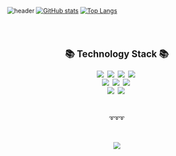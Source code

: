
![header](https://capsule-render.vercel.app/api?type=wave&color=FFCCCC&height=300&section=header&text=Minkyung%20Kim&fontSize=90)
[![GitHub stats](https://github-readme-stats.vercel.app/api?username=mkthebea&&show_icons=true&theme=buefy&layout=compact)](https://github.com/mkthebea)
[![Top Langs](https://github-readme-stats.vercel.app/api/top-langs/?username=mkthebea&layout=compact)](https://github.com/mkthebea/github-readme-stats)

<br><br>
<h2 align="center">📚 Technology Stack 📚</h2>
<p align="center">
  <img src="https://img.shields.io/badge/-JavaScript-FF0033?logo=JavaScript&logoColor=white"/>&nbsp
  <img src="https://img.shields.io/badge/-HTML-FF0066?logo=HTML5&logoColor=white"/>&nbsp
  <img src="https://img.shields.io/badge/-CSS-FF3399?logo=CSS3&logoColor=white"/>&nbsp
  <img src="https://img.shields.io/badge/-React-FF6666?logo=React&logoColor=white"/>&nbsp
  <br>
  <img src="https://img.shields.io/badge/-Python-blue?logo=Python&logoColor=white"/>&nbsp
  <img src="https://img.shields.io/badge/-C-brightgreen?logo=C&logoColor=white"/>&nbsp
  <img src="https://img.shields.io/badge/-JAVA-660066?logo=Java&logoColor=white"/>&nbsp
  <br>
  <img src="https://img.shields.io/badge/-AWS-black?logo=Amazon AWS&logoColor=white"/>&nbsp
  <img src="https://img.shields.io/badge/-Git-black?logo=Git&logoColor=white"/>&nbsp
</p>

<br>
<p align="center">➰➰➰</p>
<br>

<p align="center">
  <a href="https://ant-hill.tistory.com/"><img src="https://img.shields.io/badge/-Blog-orange?logo=Blogger&logoColor=white"/></a>
</p>

